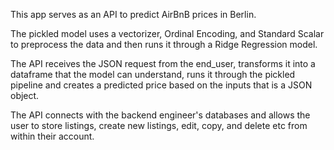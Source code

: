 This app serves as an API to predict AirBnB prices in Berlin.

The pickled model uses a vectorizer, Ordinal Encoding, and Standard Scalar to preprocess the data and then runs it through a Ridge Regression model.

The API receives the JSON request from the end_user, transforms it into a dataframe that the model can understand, runs it through the pickled pipeline and creates a predicted price based on the inputs that is a JSON object.

The API connects with the backend engineer's databases and allows the user to store listings, create new listings, edit, copy, and delete etc from within their account.
